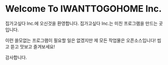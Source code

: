 # **Welcome To IWANTTOGOHOME Inc.**

집가고싶다 Inc.에 오신것을 환영합니다.
집가고싶다 Inc.는 미친 프로그램을 만드는 곳입니다.

이런 쓸모없는 프로그램이 필요할 일은 없겠지만 제 모든 작업물은 오픈소스입니다!
씹고 뜯고 맛보고 즐겨보세요!

감사합니다.
